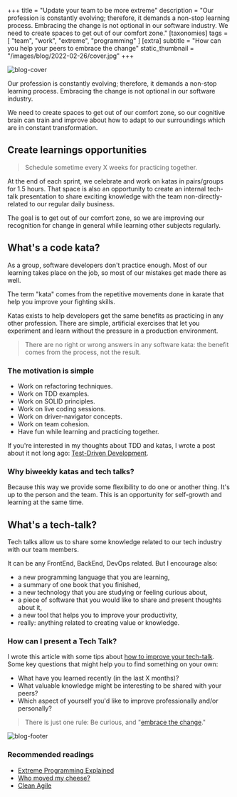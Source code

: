 +++
title = "Update your team to be more extreme"
description = "Our profession is constantly evolving; therefore, it demands a non-stop learning process. Embracing the change is not optional in our software industry. We need to create spaces to get out of our comfort zone."
[taxonomies]
tags = [ "team", "work", "extreme", "programming" ]
[extra]
subtitle = "How can you help your peers to embrace the change"
static_thumbnail = "/images/blog/2022-02-26/cover.jpg"
+++

![blog-cover](/images/blog/2022-02-26/cover.jpg)

Our profession is constantly evolving; therefore, it demands a non-stop learning process. Embracing the change
is not optional in our software industry.

<!-- more -->

We need to create spaces to get out of our comfort zone, so our cognitive brain can train and improve about how to adapt
to our surroundings which are in constant transformation.

## Create learnings opportunities

> Schedule sometime every X weeks for practicing together.

At the end of each sprint, we celebrate and work on katas in pairs/groups for 1.5 hours. That space is also an opportunity to create an internal tech-talk presentation to share exciting knowledge with the team non-directly-related to our regular daily business.

The goal is to get out of our comfort zone, so we are improving our recognition for change in general while learning other subjects regularly.

## What's a code kata?

As a group, software developers don't practice enough. Most of our learning takes place on the job, so most of our
mistakes get made there as well.

The term "kata" comes from the repetitive movements done in karate that help you improve your fighting skills.

Katas exists to help developers get the same benefits as practicing in any other profession. There are simple,
artificial exercises that let you experiment and learn without the pressure in a production environment.

> There are no right or wrong answers in any software kata: the benefit comes from the process, not the result.

### The motivation is simple

- Work on refactoring techniques.
- Work on TDD examples.
- Work on SOLID principles.
- Work on live coding sessions.
- Work on driver-navigator concepts.
- Work on team cohesion.
- Have fun while learning and practicing together.

If you're interested in my thoughts about TDD and katas, I wrote a post about it not long ago:
[Test-Driven Development](/blog/test-driven-development/).

### Why biweekly katas and tech talks?

Because this way we provide some flexibility to do one or another thing. It's up to the person and the team.
This is an opportunity for self-growth and learning at the same time.

## What's a tech-talk?

Tech talks allow us to share some knowledge related to our tech industry with our team members.

It can be any FrontEnd, BackEnd, DevOps related. But I encourage also:

- a new programming language that you are learning,
- a summary of one book that you finished,
- a new technology that you are studying or feeling curious about,
- a piece of software that you would like to share and present thoughts about it,
- a new tool that helps you to improve your productivity,
- really: anything related to creating value or knowledge.

### How can I present a Tech Talk?

I wrote this article with some tips about [how to improve your tech-talk](blog/improve-your-tech-talk/). Some key
questions that might help you to find something on your own:

- What have you learned recently (in the last X months)?
- What valuable knowledge might be interesting to be shared with your peers?
- Which aspect of yourself you'd like to improve professionally and/or personally?

> There is just one rule: Be curious, and "[embrace the change](blog/embrace-the-change/)."


![blog-footer](/images/blog/2022-02-26/footer.jpg)

### Recommended readings

- [Extreme Programming Explained](readings/xp-embrace-change/)
- [Who moved my cheese?](/readings/who-moved-my-cheese/)
- [Clean Agile](readings/clean-agile/)
